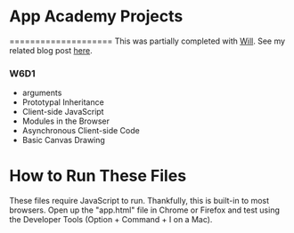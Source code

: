 # App Academy Projects
====================
This was partially completed with [Will](https://github.com/Will-Tian).  See my related blog post [here](http://blog.cssherry.com/post/108629309799/w6d1-javascript-asteroids).

### W6D1
* arguments
* Prototypal Inheritance
* Client-side JavaScript
* Modules in the Browser
* Asynchronous Client-side Code
* Basic Canvas Drawing

# How to Run These Files
These files require JavaScript to run. Thankfully, this is built-in to most browsers. Open up the "app.html" file in Chrome or Firefox and test using the Developer Tools (Option + Command + I on a Mac).
